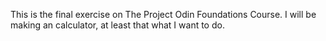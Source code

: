 This is the final exercise on The Project Odin Foundations Course.
I will be making an calculator, at least that what I want to do.